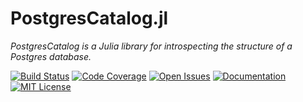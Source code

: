 # PostgresCatalog.jl

*PostgresCatalog is a Julia library for introspecting the structure of a
Postgres database.*

[![Build Status][travis-img]][travis-url]
[![Code Coverage][codecov-img]][codecov-url]
[![Open Issues][issues-img]][issues-url]
[![Documentation][doc-dev-img]][doc-dev-url]
[![MIT License][license-img]][license-url]


[travis-img]: https://travis-ci.org/rbt-lang/PostgresCatalog.jl.svg?branch=master
[travis-url]: https://travis-ci.org/rbt-lang/PostgresCatalog.jl
[codecov-img]: https://codecov.io/gh/rbt-lang/PostgresCatalog.jl/branch/master/graph/badge.svg
[codecov-url]: https://codecov.io/gh/rbt-lang/PostgresCatalog.jl
[issues-img]: https://img.shields.io/github/issues/rbt-lang/PostgresCatalog.jl.svg
[issues-url]: https://github.com/rbt-lang/PostgresCatalog.jl/issues
[doc-dev-img]: https://img.shields.io/badge/doc-dev-blue.svg
[doc-dev-url]: https://rbt-lang.github.io/PostgresCatalog.jl/dev/
[license-img]: https://img.shields.io/badge/license-MIT-blue.svg
[license-url]: https://raw.githubusercontent.com/rbt-lang/PostgresCatalog.jl/master/LICENSE.md
